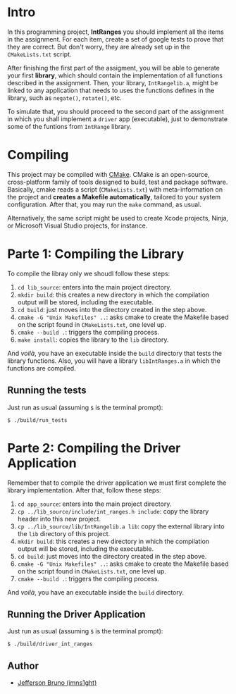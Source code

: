 # Intro

In this programming project, **IntRanges** you should implement all the items in the assignment.
For each item, create a set of google tests to prove that they are correct.
But don't worry, they are already set up in the `CMakeLists.txt` script.

After finishing the first part of the assigment, you will be able to generate your first **library**, which should
contain the implementation of all functions described in the assignment.
Then, your library, `IntRangelib.a`, might be linked to any application that needs to uses the functions
defines in the library, such as `negate()`, `rotate()`, etc.

To simulate that, you should proceed to the second part of the assignment in which you shall
implement a `driver` app (executable), just to demonstrate some of the funtions from `IntRange` library.

# Compiling

This project may be compiled with [CMake](https://cmake.org).
CMake is an open-source, cross-platform family of tools designed to build, test and package software.
Basically, cmake reads a script (`CMakeLists.txt`) with meta-information on the project and **creates a Makefile automatically**, tailored to your system configuration.
After that, you may run the `make` command, as usual.

Alternatively, the same script might be used to create Xcode projects, Ninja, or Microsoft Visual Studio projects, for instance.

# Parte 1: Compiling the Library

To compile the libray only we shoudl follow these steps:

1. `cd lib_source`: enters into the main project directory.
2. `mkdir build`: this creates a new directory in which the compilation output will be stored, including the executable.
3. `cd build`: just moves into the directory created in the step above.
4. `cmake -G "Unix Makefiles" ..`: asks cmake to create the Makefile based on the script found in `CMakeLists.txt`, one level up.
5. `cmake --build .`: triggers the compiling process.
5. `make install`: copies the library to the `lib` directory.

And *voilà*, you have an executable inside the `build` directory that tests the library functions.
Also, you will have a library `libIntRanges.a` in which the functions are compiled.

## Running the tests

Just run as usual (assuming `$` is the terminal prompt):

```
$ ./build/run_tests
```

# Parte 2: Compiling the Driver Application


Remember that to compile the driver application we must first complete the library implementation.
After that, follow these steps:

1. `cd app_source`: enters into the main project directory.
2. `cp ../lib_source/include/int_ranges.h include`: copy the library header into this new project.
3. `cp ../lib_source/lib/IntRangelib.a lib`: copy the external library into the `lib` directory of this project.
2. `mkdir build`: this creates a new directory in which the compilation output will be stored, including the executable.
3. `cd build`: just moves into the directory created in the step above.
4. `cmake -G "Unix Makefiles" ..`: asks cmake to create the Makefile based on the script found in `CMakeLists.txt`, one level up.
5. `cmake --build .`: triggers the compiling process.

And *voilà*, you have an executable inside the `build` directory.

## Running the Driver Application

Just run as usual (assuming `$` is the terminal prompt):

```
$ ./build/driver_int_ranges
```

## Author
* [Jefferson Bruno (imns1ght)](https://imns1ght.github.io)
